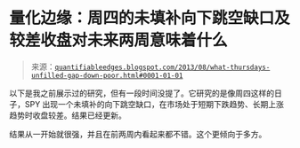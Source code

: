 <!--yml

分类：未分类

日期：2024-05-18 08:40:37

-->

# 量化边缘：周四的未填补向下跳空缺口及较差收盘对未来两周意味着什么

> 来源：[`quantifiableedges.blogspot.com/2013/08/what-thursdays-unfilled-gap-down-poor.html#0001-01-01`](http://quantifiableedges.blogspot.com/2013/08/what-thursdays-unfilled-gap-down-poor.html#0001-01-01)

以下是我之前展示过的研究，但有一段时间没提了。它研究的是像周四这样的日子，SPY 出现一个未填补的向下跳空缺口，在市场处于短期下跌趋势、长期上涨趋势时收盘较差。结果已经更新。

结果从一开始就很强，并且在前两周内看起来都不错。这个更倾向于多方。
